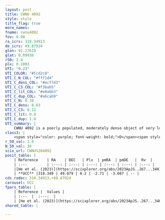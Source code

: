 ```yaml
---
layout: post
title: CWNU 4092
style: style
title_flag: true
more_names: 
fname: cwnu4092
fov: 0.08
ra_icrs: 318.34913
de_icrs: 49.87924
glon: 91.27619
glat: 0.89936
r50: 2.4
plx: 0.2003
UTI: "0.23"
UTI_COLOR: "#fcd2c0"
UTI_C_N_COL: "#fff1d4"
UTI_C_dens_COL: "#ecf7d3"
UTI_C_C3_COL: "#f3bab5"
UTI_C_lit_COL: "#e0a6b3"
UTI_C_dup_COL: "#a6cab9"
UTI_C_N: 0.38
UTI_C_dens: 0.63
UTI_C_C3: 0.12
UTI_C_lit: 0.0
UTI_C_dup: 1.0
UTI_summary: |
    CWNU 4092 is a poorly populated, moderately dense object of very low C3 quality. It was recently reported in the literature.
class3: |
    <span style="color: purple; font-weight: bold;">D</span><span style="color: red; font-weight: bold;">C</span>
r_50_val: 2.4
N_50_val: 38
scix_url: CWNU%204092
posit_table: |
    | Reference    | RA    | DEC   | Plx  | pmRA  | pmDE   |  Rv  |
    | :---         | :---: | :---: | :---: | :---: | :---: | :---: |
    |[He et al. (2023)](https://scixplorer.org/abs/2023ApJS..267...34H) | 318.352 | 49.879 | 0.198 | -2.703 | -3.088 | -- |
    | **UCC** |318.349 | 49.879 | 0.2 | -2.71 | -3.087 | -- | 
cds_radec: 318.34913,+49.87924
carousel: UCC
fpars_table: |
    | Reference |  Values |
    | :---  |  :---:  |
    | [He et al. (2023)](https://scixplorer.org/abs/2023ApJS..267...34H) | `A0=4.95, m-M=12.65, logA=7.3` |
shared_table: |
    
---
```

